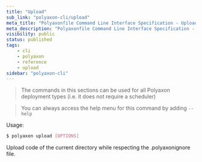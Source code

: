 ```yaml
---
title: "Upload"
sub_link: "polyaxon-cli/upload"
meta_title: "Polyaxonfile Command Line Interface Specification - Upload - Polyaxon References"
meta_description: "Polyaxonfile Command Line Interface Specification - Upload."
visibility: public
status: published
tags:
    - cli
    - polyaxon
    - reference
    - upload
sidebar: "polyaxon-cli"
---
```


> The commands in this sections can be used for all Polyaxon deployment types (i.e. it does not require a scheduler)

> You can always access the help menu for this command by adding `--help`

Usage:

```bash
$ polyaxon upload [OPTIONS]
```

Upload code of the current directory while respecting the .polyaxonignore file.
